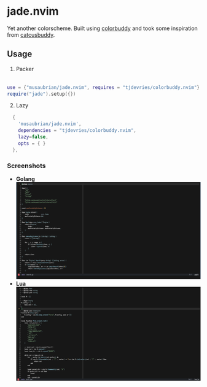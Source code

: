 # jade.nvim

Yet another colorscheme.
Built using [colorbuddy](https://github.com/tjdevries/colorbuddy.nvim)
and took some inspiration from [catcusbuddy](https://github.com/redbug312/cactusbuddy).

## Usage
1. Packer

```lua

use = {"musaubrian/jade.nvim", requires = "tjdevries/colorbuddy.nvim"}
require("jade").setup({})
```

2. Lazy

```lua
  {
    'musaubrian/jade.nvim',
    dependencies = "tjdevries/colorbuddy.nvim",
    lazy=false,
    opts = { }
  },
```

### Screenshots
- **Golang**
![](./media/go.png)
- **Lua**
![](./media/lua.png)



